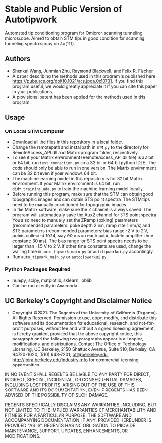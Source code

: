 # Stable and Public Version of Autotipwork
Automated tip conditioning program for Omicron scanning tunneling microscope. Aimed to obtain STM tips in good condition for scanning tunneling spectroscopy on Au(111).

## Authors
* Shenkai Wang, Junmian Zhu, Raymond Blackwell, and Felix R. Fischer
* A paper describing the methods used in this program is published here https://pubs.acs.org/doi/10.1021/acs.jpca.0c10731. If you find this program useful, we would greatly appreciate it if you can cite this paper in your publications.
* A provisional patent has been applied for the methods used in this program.

## Usage
### On Local STM Computer
* Download all the files in this repository in a local folder.
* Change the remotepath and installpath in `STM.py` to the directory for RemoteAccess_API.dll and Matrix program folder, respectively.
* To see if your Matrix environment (RemoteAccess_API.dll file) is 32 bit or 64 bit, run `test_connection.py` on a 32 bit or 64 bit python IDLE. The code should only be able to run in one version. The Matrix environment can be 32 bit even if your windows 64 bit.
* The machine learning model in this repository is for 32 bit Matrix environment. If your Matrix environment is 64 bit, run `didv_training_ada.py` to train the machine learning model locally.
* Before running this program, make sure that the STM can obtain good topographic images and can obtain STS point spectra. The STM tips need to be manually conditioned for topographic images.
* In the Matrix software, make sure the Z channel is always saved. The program will automatically save the Aux2 channel for STS point spectra. You also need to manually set the ZRamp (poking) parameters (recommended parameters: poke depth 2 nm, ramp rate 1 nm/s) and STS parameters (recommended parameters: bias range -2 V to 2 V, points collected 1024, stay 90 ms on each point, lock-in amplifier time constant: 30 ms). The bias range for STS point spectra needs to be larger than -1.5 V to 2 V. If other time constants are used, change the waiting time in `auto_tipwork_main.py` or `autotipworkui.py` accordingly.
* Run `auto_tipwork_main.py` or `autotipworkui.py`.

### Python Packages Required
* numpy, scipy, matplotlib, sklearn, joblib
* Can be run directly in Anaconda

## UC Berkeley's Copyright and Disclaimer Notice
* Copyright ©2021. The Regents of the University of California (Regents). All Rights Reserved. Permission to use, copy, modify, and distribute this software and its documentation for educational, research, and not-for-profit purposes, without fee and without a signed licensing agreement, is hereby granted, provided that the above copyright notice, this paragraph and the following two paragraphs appear in all copies, modifications, and distributions. Contact The Office of Technology Licensing, UC Berkeley, 2150 Shattuck Avenue, Suite 510, Berkeley, CA 94720-1620, (510) 643-7201, otl@berkeley.edu, http://ipira.berkeley.edu/industry-info for commercial licensing opportunities.

IN NO EVENT SHALL REGENTS BE LIABLE TO ANY PARTY FOR DIRECT, INDIRECT, SPECIAL, INCIDENTAL, OR CONSEQUENTIAL DAMAGES, INCLUDING LOST PROFITS, ARISING OUT OF THE USE OF THIS SOFTWARE AND ITS DOCUMENTATION, EVEN IF REGENTS HAS BEEN ADVISED OF THE POSSIBILITY OF SUCH DAMAGE.

REGENTS SPECIFICALLY DISCLAIMS ANY WARRANTIES, INCLUDING, BUT NOT LIMITED TO, THE IMPLIED WARRANTIES OF MERCHANTABILITY AND FITNESS FOR A PARTICULAR PURPOSE. THE SOFTWARE AND ACCOMPANYING DOCUMENTATION, IF ANY, PROVIDED HEREUNDER IS PROVIDED "AS IS". REGENTS HAS NO OBLIGATION TO PROVIDE MAINTENANCE, SUPPORT, UPDATES, ENHANCEMENTS, OR MODIFICATIONS.
